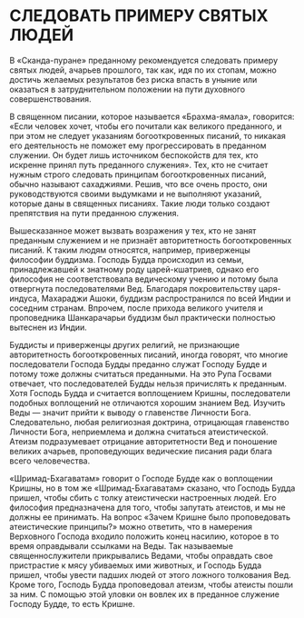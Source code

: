 # СЛЕДОВАТЬ ПРИМЕРУ СВЯТЫХ ЛЮДЕЙ

В «Сканда-пуране» преданному рекомендуется следовать примеру святых людей, ачарьев прошлого, так как, идя по их стопам, можно достичь желаемых результатов без риска впасть в уныние или оказаться в затруднительном положении на пути духовного совершенствования.

В священном писании, которое называется «Брахма-ямала», говорится: «Если человек хочет, чтобы его почитали как великого преданного, и при этом не следует указаниям богооткровенных писаний, то никакая его деятельность не поможет ему прогрессировать в преданном служении. Он будет лишь источником беспокойств для тех, кто искренне принял путь преданного служения». Тех, кто не считает нужным строго следовать принципам богооткровенных писаний, обычно называют сахаджиями. Решив, что все очень просто, они руководствуются своими выдумками и не выполняют указаний, которые даны в священных писаниях. Такие люди только создают препятствия на пути преданною служения.

Вышесказанное может вызвать возражения у тех, кто не занят преданным служением и не признаёт авторитетность богооткровенных писаний. К таким людям относятся, например, приверженцы философии буддизма. Господь Будда происходил из семьи, принадлежавшей к знатному роду царей-кшатриев, однако его философия не соответствовала ведическому учению и потому была отвергнута последователями Вед. Благодаря покровительству царя-индуса, Махараджи Ашоки, буддизм распространился по всей Индии и соседним странам. Впрочем, после прихода великого учителя и проповедника Шанкарачарьи буддизм был практически полностью вытеснен из Индии.

Буддисты и приверженцы других религий, не признающие авторитетность богооткровенных писаний, иногда говорят, что многие последователи Господа Будды преданно служат Господу Будде и потому тоже должны считаться преданными. На это Рупа Госвами отвечает, что последователей Будды нельзя причислять к преданным. Хотя Господь Будда и считается воплощением Кришны, последователи подобных воплощений не отличаются хорошим знанием Вед. Изучить Веды — значит прийти к выводу о главенстве Личности Бога. Следовательно, любая религиозная доктрина, отрицающая главенство Личности Бога, неприемлема и должна считаться атеистической. Атеизм подразумевает отрицание авторитетности Вед и поношение великих ачарьев, проповедующих ведические писания ради блага всего человечества.

«Шримад-Бхагаватам» говорит о Господе Будде как о воплощении Кришны, но в том же «Шримад-Бхагаватам» сказано, что Господь Будда пришел, чтобы сбить с толку атеистически настроенных людей. Его философия предназначена для того, чтобы запутать атеистов, и мы не должны ее принимать. На вопрос «Зачем Кришне было проповедовать атеистические принципы?» можно ответить, что в намерения Верховного Господа входило положить конец насилию, которое в то время оправдывали ссылками на Веды. Так называемые священнослужители прикрывались Ведами, чтобы оправдать свое пристрастие к мясу убиваемых ими животных, и Господь Будда пришел, чтобы увести падших людей от этого ложного толкования Вед. Кроме того, Господь Будда проповедовал атеизм, чтобы атеисты пошли за ним. С помощью этой уловки он вовлек их в преданное служение Господу Будде, то есть Кришне.
